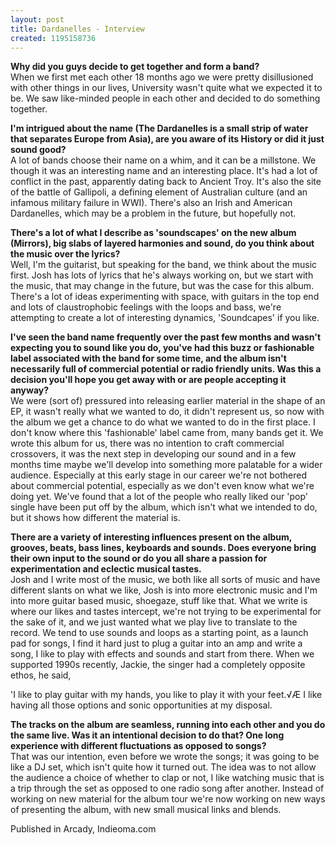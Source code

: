 ```yaml
---
layout: post
title: Dardanelles - Interview
created: 1195158736
---
```



<strong>Why did you guys decide to get together and form a band?</strong><br />  When we first met each other 18 months ago we were pretty disillusioned with other things in our lives, University wasn't quite what we expected it to be. We saw like-minded people in each other and decided to do something together.

<strong>I'm intrigued about the name (The Dardanelles is a small strip of water that separates Europe from Asia), are you aware of its History or did it just sound good?</strong><br />  A lot of bands choose their name on a whim, and it can be a millstone. We though it was an interesting name and an interesting place. It's had a lot of conflict in the past, apparently dating back to Ancient Troy. It's also the site of the battle of Gallipoli, a defining element of Australian culture (and an infamous military failure in WWI). There's also an Irish and American Dardanelles, which may be a problem in the future, but hopefully not.

<strong>There's a lot of what I describe as 'soundscapes' on the new album (Mirrors), big slabs of layered harmonies and sound, do you think about the music over the lyrics?</strong><br />  Well, I'm the guitarist, but speaking for the band, we think about the music first. Josh has lots of lyrics that he's always working on, but we start with the music, that may change in the future, but was the case for this album. There's a lot of ideas experimenting with space, with guitars in the top end and lots of claustrophobic feelings with the loops and bass, we're attempting to create a lot of interesting dynamics, 'Soundcapes' if you like.

<strong>I've seen the band name frequently over the past few months and wasn't expecting you to sound like you do, you've had this buzz or fashionable label associated with the band for some time, and the album isn't necessarily full of commercial potential or radio friendly units. Was this a decision you'll hope you get away with or are people accepting it anyway?</strong><br />  We were (sort of) pressured into releasing earlier material in the shape of an EP, it wasn't really what we wanted to do, it didn't represent us, so now with the album we get a chance to do what we wanted to do in the first place. I don't know where this 'fashionable' label came from, many bands get it. We wrote this album for us, there was no intention to craft commercial crossovers, it was the next step in developing our sound and in a few months time maybe we'll develop into something more palatable for a wider audience. Especially at this early stage in our career we're not bothered about commercial potential, especially as we don't even know what we're doing yet. We've found that a lot of the people who really liked our 'pop' single have been put off by the album, which isn't what we intended to do, but it shows how different the material is.

<strong>There are a variety of interesting influences present on the album, grooves, beats, bass lines, keyboards and sounds. Does everyone bring their own input to the sound or do you all share a passion for experimentation and eclectic musical tastes.</strong><br />  Josh and I write most of the music, we both like all sorts of music and have different slants on what we like, Josh is into more electronic music and I'm into more guitar based music, shoegaze, stuff like that. What we write is where our likes and tastes intercept, we're not trying to be experimental for the sake of it, and we just wanted what we play live to translate to the record. We tend to use sounds and loops as a starting point, as a launch pad for songs, I find it hard just to plug a guitar into an amp and write a song, I like to play with effects and sounds and start from there. When we supported 1990s recently, Jackie, the singer had a completely opposite ethos, he said,

'I like to play guitar with my hands, you like to play it with your feet.√Æ I like having all those options and sonic opportunities at my disposal.

<strong>The tracks on the album are seamless, running into each other and you do the same live. Was it an intentional decision to do that? One long experience with different fluctuations as opposed to songs?</strong><br />  That was our intention, even before we wrote the songs; it was going to be like a DJ set, which isn't quite how it turned out. The idea was to not allow the audience a choice of whether to clap or not, I like watching music that is a trip through the set as opposed to one radio song after another. Instead of working on new material for the album tour we're now working on new ways of presenting the album, with new small musical links and blends.


Published in Arcady, Indieoma.com
